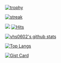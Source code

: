 <!--
**yhs0602/yhs0602** is a ✨ _special_ ✨ repository because its `README.md` (this file) appears on your GitHub profile.

Here are some ideas to get you started:

- 🔭 I’m currently working on ...
- 🌱 I’m currently learning ...
- 👯 I’m looking to collaborate on ...
- 🤔 I’m looking for help with ...
- 💬 Ask me about ...
- 📫 How to reach me: ...
- 😄 Pronouns: ...
- ⚡ Fun fact: ...
[![ReadMe Card](https://github-readme-stats.vercel.app/api/pin/?username=yhs0602&repo=github-readme-stats)](https://github.com/anuraghazra/github-readme-stats)
-->

[![trophy](https://github-profile-trophy.vercel.app/?username=yhs0602&theme=chalk&row=2&column=5)](https://github.com/ryo-ma/github-profile-trophy)

[![streak](https://github-readme-streak-stats.herokuapp.com/?user=yhs0602&theme=calm)](https://github.com/yhs0602)


![](https://komarev.com/ghpvc/?username=yhs0602)
[![Hits](https://hits.seeyoufarm.com/api/count/incr/badge.svg?url=https%3A%2F%2Fgithub.com%2Fyhs0602)](https://github.com/yhs0602)

[![yhs0602's github stats](https://github-readme-stats.vercel.app/api?username=yhs0602&show_icons=true&include_all_commits=true&theme=aura&count_private=true)](https://github.com/anuraghazra/github-readme-stats)


[![Top Langs](https://github-readme-stats-murex-theta-70.vercel.app/api/top-langs/?username=yhs0602&layout=compact&langs_count=8&count_private=true&exclude_repo=risc-v-toolchain-apple-sillicon-m1,onffline-homepage,DRPKMirror,os-book-source,Transaction,&hide=html,php)](https://github.com/anuraghazra/github-readme-stats)

[![Gist Card](https://github-readme-stats-murex-theta-70.vercel.app/api/gist?id=dd17c5c279e27980bdcc03b8c7cf1134)](https://gist.github.com/yhs0602/dd17c5c279e27980bdcc03b8c7cf1134/)


<!--
<script src="https://gist.github.com/yhs0602/dd17c5c279e27980bdcc03b8c7cf1134.js"></script>
-->

